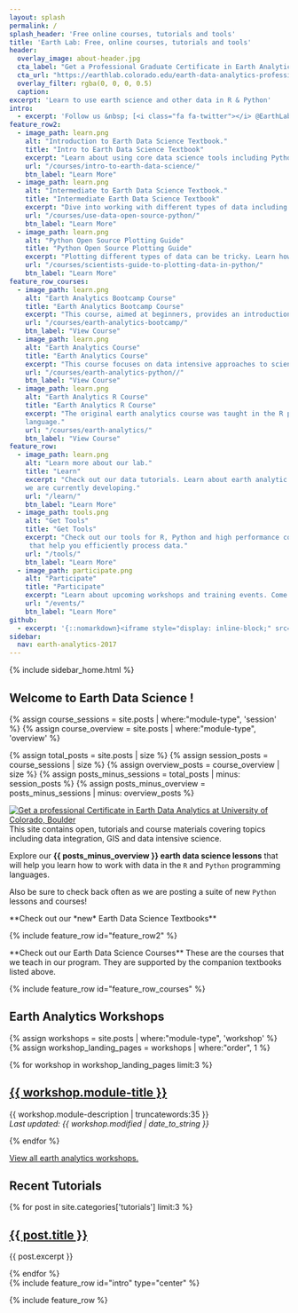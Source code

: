 ```yaml
---
layout: splash
permalink: /
splash_header: 'Free online courses, tutorials and tools'
title: 'Earth Lab: Free, online courses, tutorials and tools'
header:
  overlay_image: about-header.jpg
  cta_label: "Get a Professional Graduate Certificate in Earth Analytics"
  cta_url: "https://earthlab.colorado.edu/earth-data-analytics-professional-graduate-certificate"
  overlay_filter: rgba(0, 0, 0, 0.5)
  caption:
excerpt: 'Learn to use earth science and other data in R & Python'
intro:
  - excerpt: 'Follow us &nbsp; [<i class="fa fa-twitter"></i> @EarthLabCU](https://twitter.com/EarthLabCU){: .btn .btn--twitter}'
feature_row2:
  - image_path: learn.png
    alt: "Introduction to Earth Data Science Textbook."
    title: "Intro to Earth Data Science Textbook"
    excerpt: "Learn about using core data science tools including Python programming, Git, GitHub and Bash to support developing scientific data workflows in Open Source Python."
    url: "/courses/intro-to-earth-data-science/"
    btn_label: "Learn More"
  - image_path: learn.png
    alt: "Intermediate to Earth Data Science Textbook."
    title: "Intermediate Earth Data Science Textbook"
    excerpt: "Dive into working with different types of data including GIS, remote sensing, twitter data and more. Explore different data types and structures including geotiff, HDF, CSV, & JSON."
    url: "/courses/use-data-open-source-python/"
    btn_label: "Learn More"
  - image_path: learn.png
    alt: "Python Open Source Plotting Guide"
    title: "Python Open Source Plotting Guide"
    excerpt: "Plotting different types of data can be tricky. Learn how to create maps, plot time series data and more in this open source Python plotting guidebook."
    url: "/courses/scientists-guide-to-plotting-data-in-python/"
    btn_label: "Learn More"
feature_row_courses:
  - image_path: learn.png
    alt: "Earth Analytics Bootcamp Course"
    title: "Earth Analytics Bootcamp Course"
    excerpt: "This course, aimed at beginners, provides an introduction to core scientific programming skills in Python, version control using Git and GitHub and command line using Bash."
    url: "/courses/earth-analytics-bootcamp/"
    btn_label: "View Course"
  - image_path: learn.png
    alt: "Earth Analytics Course"
    title: "Earth Analytics Course"
    excerpt: "This course focuses on data intensive approaches to science challenges. The second in a series of 3 courses that make up our professional program."
    url: "/courses/earth-analytics-python//"
    btn_label: "View Course"
  - image_path: learn.png
    alt: "Earth Analytics R Course"
    title: "Earth Analytics R Course"
    excerpt: "The original earth analytics course was taught in the R programming
    language."
    url: "/courses/earth-analytics/"
    btn_label: "View Course"
feature_row:
  - image_path: learn.png
    alt: "Learn more about our lab."
    title: "Learn"
    excerpt: "Check out our data tutorials. Learn about earth analytic focused courses and programs
    we are currently developing."
    url: "/learn/"
    btn_label: "Learn More"
  - image_path: tools.png
    alt: "Get Tools"
    title: "Get Tools"
    excerpt: "Check out our tools for R, Python and high performance computing environments
     that help you efficiently process data."
    url: "/tools/"
    btn_label: "Learn More"
  - image_path: participate.png
    alt: "Participate"
    title: "Participate"
    excerpt: "Learn about upcoming workshops and training events. Come to our weekly data meetup or suggest a topic for us to cover!"
    url: "/events/"
    btn_label: "Learn More"
github:
  - excerpt: '{::nomarkdown}<iframe style="display: inline-block;" src="https://ghbtns.com/github-btn.html?user=mmistakes&repo=minimal-mistakes&type=star&count=true&size=large" frameborder="0" scrolling="0" width="160px" height="30px"></iframe> <iframe style="display: inline-block;" src="https://ghbtns.com/github-btn.html?user=mmistakes&repo=minimal-mistakes&type=fork&count=true&size=large" frameborder="0" scrolling="0" width="158px" height="30px"></iframe>{:/nomarkdown}'
sidebar:
  nav: earth-analytics-2017
---
```




<!-- hiding this until the functionality is fully working -->
<div class="sidebar notsticky">
  {% include sidebar_home.html %}
</div>

<div class="archive" markdown="1">

## Welcome to Earth Data Science !

{% assign course_sessions = site.posts | where:"module-type", 'session' %}
{% assign course_overview = site.posts | where:"module-type", 'overview' %}

{% assign total_posts = site.posts | size  %}
{% assign session_posts = course_sessions | size %}
{% assign overview_posts = course_overview | size %}
{% assign posts_minus_sessions = total_posts | minus: session_posts  %}
{% assign posts_minus_overview = posts_minus_sessions | minus: overview_posts %}



<div class = "prof-cert-wrapper">
<div id = "right" >
<a href="http://bit.ly/2jc5SXy" target="_blank"><img src="{{ site.url }}/images/earth-data-analytics-professional-certificate-banner.png" alt="Get a professional Certificate in Earth Data Analytics at University of Colorado, Boulder"></a>
</div>

<div id = "left" markdown="1">This site contains open, tutorials and course materials covering topics including data integration, GIS
and data intensive science.

Explore our **{{ posts_minus_overview }} earth data science lessons**
that will help you learn how to work with data in the `R` and `Python` programming languages.

Also be sure to check back often as we are posting a suite of new `Python` lessons and courses!
</div>
</div>

<div class="notice--info" markdown="1">
**Check out our *new* Earth Data Science Textbooks**
</div>

{% include feature_row id="feature_row2" %}

<div class="notice--info" markdown="1">
**Check out our Earth Data Science Courses**
These are the courses that we teach in our program. They are supported by the
companion textbooks listed above.
</div>

{% include feature_row id="feature_row_courses" %}


## Earth Analytics Workshops

{% assign workshops = site.posts | where:"module-type", 'workshop' %}
{% assign workshop_landing_pages = workshops | where:"order", 1 %}

{% for workshop in workshop_landing_pages limit:3 %}
<div class="list__item">
  <article class="archive__item" >
  <h2 class="archive__item-title">
    <a href="{{ site.url }}{{ workshop.permalink }}">{{ workshop.module-title }} </a></h2>
    <p class='archive__item-excerpt'>{{ workshop.module-description | truncatewords:35 }}
      <br><i>Last updated: {{ workshop.modified | date_to_string }}</i> </p>
  </article>
</div>

{% endfor %}

<a href="{{ site.url}}/workshops/">View all earth analytics workshops. </a>

## Recent Tutorials

{% for post in site.categories['tutorials'] limit:3 %}
<!-- List the most recent 3 tutorials  -->
<div class="list__item">
<article class="archive__item">
  <h2 class="archive__item-title"><a href="{{ site.baseurl }}{{ post.url}}">{{ post.title }}</a></h2>
  <p class="archive__item-excerpt">{{ post.excerpt }}</p>
</article>
</div>
{% endfor %}


</div>
{% include feature_row id="intro" type="center" %}

{% include feature_row %}
